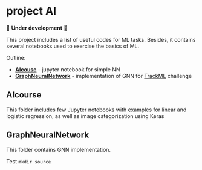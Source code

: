 # project AI

:construction: **Under development** :construction:

This project includes a list of useful codes for ML tasks. Besides, it contains several notebooks used to exercise the basics of ML.

Outline:
* **[AIcouse](#aicourse)** - jupyter notebook for simple NN
* **[GraphNeuralNetwork](#graphneuralnetwork)** - implementation of GNN for [TrackML](https://competitions.codalab.org/competitions/20112) challenge

## AIcourse
This folder includes few Jupyter notebooks with examples for linear and logistic regression, as well as image categorization using Keras

## GraphNeuralNetwork
This folder contains GNN implementation.

Test
`mkdir source`

